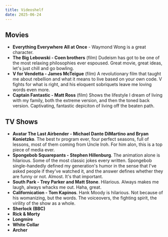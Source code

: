 ```yaml
---
title: Videoshelf
date: 2025-06-24
---
```

## Movies
- **Everything Everywhere All at Once** - Waymond Wong is a great character. 
- **The Big Lebowski - Coen brothers** (film) Dudeism has got to be one of the most relaxing philosophies ever espoused. Great movie, great ideas, let's just chill and go bowling.
- **V for Vendetta - James McTeigue** (film) A revolutionary film that taught me about rebellion and what it means to live based on your own code. V fights for what is right, and his eloquent sobriquets leave me loving words even more.
- **Captain Fantastic - Matt Ross** (film) Shows the lifestyle I dream of living with my family, both the extreme version, and then the toned back version. Captivating, fantastic depiciton of living off the beaten path.

## TV Shows
- **Avatar The Last Airbender - Michael Dante DiMartino and Bryan Konietzko**. The best tv program ever, four perfect seasons, full of lessons, most of them coming from Uncle Iroh. For him alon, this is a top piece of media ever.
- **Spongebob Squarepants - Stephen Hillenburg**. The animation alone is hilarious. Some of the most classic jokes every written. Spongebob single-handedly defined my generation's humor in the sense that I've asked people if they've watched it, and the answer defines whether they are funny or not. Almost. It's that important.
- **South Park - Trey Parker and Matt Stone**. Hilarious. Always makes me laugh, always whacks me out. Haha, great.
- **Californication - Tom Kapinos**. Hank Moody is hilarious. Not because of his womanizing, but the words. The voiceovers, the fighting spirit, the virility of the show as a whole.
- **Sherlock (BBC)**
- **Rick & Morty**
- **Longmire**
- **White Collar**
- **Archer**